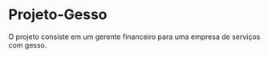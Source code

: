 # Projeto-Gesso
O projeto consiste em um gerente financeiro para uma empresa de serviços com gesso. 
